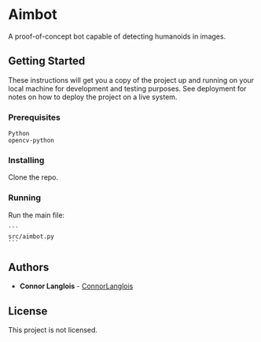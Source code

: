 # Aimbot

A proof-of-concept bot capable of detecting humanoids in images.

## Getting Started

These instructions will get you a copy of the project up and running on your local machine for development and testing purposes. See deployment for notes on how to deploy the project on a live system.

### Prerequisites

```
Python
opencv-python
```

### Installing

Clone the repo.

### Running

Run the main file:

	```
	src/aimbot.py
	```

## Authors

* **Connor Langlois** - [ConnorLanglois](https://github.com/ConnorLanglois)

## License

This project is not licensed.
